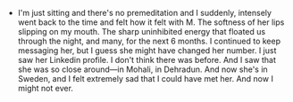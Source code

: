 - I'm just sitting and there's no premeditation and I suddenly, intensely went back to the time and felt how it felt with M. The softness of her lips slipping on my mouth. The sharp uninhibited energy that floated us through the night, and many, for the next 6 months. I continued to keep messaging her, but I guess she might have changed her number. I just saw her Linkedin profile. I don't think there was before. And I saw that she was so close around—in Mohali, in Dehradun. And now she's in Sweden, and I felt extremely sad that I could have met her. And now I might not ever.